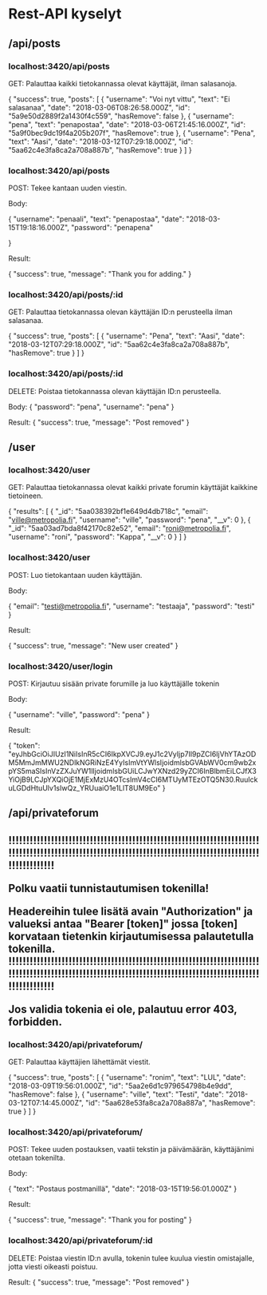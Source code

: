 <h1>Rest-API kyselyt</h1>

<h2>/api/posts</h2>


<h3>localhost:3420/api/posts</h3>
GET: Palauttaa kaikki tietokannassa olevat käyttäjät, ilman salasanoja.

{
    "success": true,
    "posts": [
        {
            "username": "Voi nyt vittu",
            "text": "Ei salasanaa",
            "date": "2018-03-06T08:26:58.000Z",
            "id": "5a9e50d2889f2a1430f4c559",
            "hasRemove": false
        },
        {
            "username": "pena",
            "text": "penapostaa",
            "date": "2018-03-06T21:45:16.000Z",
            "id": "5a9f0bec9dc19f4a205b207f",
            "hasRemove": true
        },
        {
            "username": "Pena",
            "text": "Aasi",
            "date": "2018-03-12T07:29:18.000Z",
            "id": "5aa62c4e3fa8ca2a708a887b",
            "hasRemove": true
        }
    ]
}


<h3>localhost:3420/api/posts</h3>
POST: Tekee kantaan uuden viestin.


Body:

{
"username": "penaali",
            "text": "penapostaa",
            "date": "2018-03-15T19:18:16.000Z",
            "password": "penapena"

}

Result:

{
    "success": true,
    "message": "Thank you for adding."
}

<h3>localhost:3420/api/posts/:id</h3>
GET: Palauttaa tietokannassa olevan käyttäjän ID:n perusteella ilman salasanaa.

{
    "success": true,
    "posts": [
        {
            "username": "Pena",
            "text": "Aasi",
            "date": "2018-03-12T07:29:18.000Z",
            "id": "5aa62c4e3fa8ca2a708a887b",
            "hasRemove": true
        }
    ]
}

<h3>localhost:3420/api/posts/:id</h3>
DELETE: Poistaa tietokannassa olevan käyttäjän ID:n perusteella.

Body:
{
"password": "pena",
    	"username": "pena"
}

Result:
{
    "success": true,
    "message": "Post removed"
}

<h2>/user</h2>

<h3>localhost:3420/user</h3>
GET: Palauttaa tietokannassa olevat kaikki private forumin käyttäjät kaikkine tietoineen.

{
    "results": [
        {
            "_id": "5aa038392bf1e649d4db718c",
            "email": "ville@metropolia.fi",
            "username": "ville",
            "password": "pena",
            "__v": 0
        },
        {
            "_id": "5aa03ad7bda8f42170c82e52",
            "email": "roni@metropolia.fi",
            "username": "roni",
            "password": "Kappa",
            "__v": 0
        }
    ]
}


<h3>localhost:3420/user</h3>
POST: Luo tietokantaan uuden käyttäjän.

Body:

{
			"email": "testi@metropolia.fi",
            "username": "testaaja",
            "password": "testi"
}

Result:

{
    "success": true,
    "message": "New user created"
}

<h3>localhost:3420/user/login</h3>
POST: Kirjautuu sisään private forumille ja luo käyttäjälle tokenin

Body:

{
	"username": "ville",
	"password": "pena"
}

Result:

{
    "token":  "eyJhbGciOiJIUzI1NiIsInR5cCI6IkpXVCJ9.eyJ1c2VyIjp7Il9pZCI6IjVhYTAzODM5MmJmMWU2NDlkNGRiNzE4YyIsImVtYWlsIjoidmlsbGVAbWV0cm9wb2xpYS5maSIsInVzZXJuYW1lIjoidmlsbGUiLCJwYXNzd29yZCI6InBlbmEiLCJfX3YiOjB9LCJpYXQiOjE1MjExMzU4OTcsImV4cCI6MTUyMTEzOTQ5N30.RuuIckuLGDdHtuUlv1sIwQz_YRUuaiO1e1LlT8UM9Eo"
}

<h2>/api/privateforum<h2>

!!!!!!!!!!!!!!!!!!!!!!!!!!!!!!!!!!!!!!!!!!!!!!!!!!!!!!!!!!!!!!!!!!!!!!!!!!!!!!!!!!!!!!!!!!!!!!!!!!!!!!!!!!!!!!!!!!!!!!!!!!!!!!!!!!!!!!!!!!!!!!!!!!!!!!!!!!!

Polku vaatii tunnistautumisen tokenilla!

Headereihin tulee lisätä avain "Authorization" ja valueksi antaa "Bearer [token]" jossa [token] korvataan tietenkin kirjautumisessa palautetulla tokenilla.
!!!!!!!!!!!!!!!!!!!!!!!!!!!!!!!!!!!!!!!!!!!!!!!!!!!!!!!!!!!!!!!!!!!!!!!!!!!!!!!!!!!!!!!!!!!!!!!!!!!!!!!!!!!!!!!!!!!!!!!!!!!!!!!!!!!!!!!!!!!!!!!!!!!!!!!!!!!

Jos validia tokenia ei ole, palautuu error 403, forbidden.


<h3>localhost:3420/api/privateforum/</h3>
GET: Palauttaa käyttäjien lähettämät viestit.


{
    "success": true,
    "posts": [
        {
            "username": "ronim",
            "text": "LUL",
            "date": "2018-03-09T19:56:01.000Z",
            "id": "5aa2e6d1c979654798b4e9dd",
            "hasRemove": false
        },
        {
            "username": "ville",
            "text": "Testi",
            "date": "2018-03-12T07:14:45.000Z",
            "id": "5aa628e53fa8ca2a708a887a",
            "hasRemove": true
        }
    ]
}


<h3>localhost:3420/api/privateforum/</h3>
POST: Tekee uuden postauksen, vaatii tekstin ja päivämäärän, käyttäjänimi otetaan tokenilta.

Body:

{
	"text": "Postaus postmanillä",
    "date": "2018-03-15T19:56:01.000Z"
}

Result:

{
    "success": true,
    "message": "Thank you for posting"
}


<h3>localhost:3420/api/privateforum/:id</h3>
DELETE: Poistaa viestin ID:n avulla, tokenin tulee kuulua viestin omistajalle, jotta viesti oikeasti poistuu.

Result:
{
    "success": true,
    "message": "Post removed"
}

